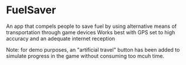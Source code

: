 # FuelSaver
An app that compels people to save fuel by using alternative means of transportation through game devices
Works best with GPS set to high accuracy and an adequate internet reception

Note: for demo purposes, an "artificial travel" button has been added to simulate progress in the game without consuming too mcuh time.
